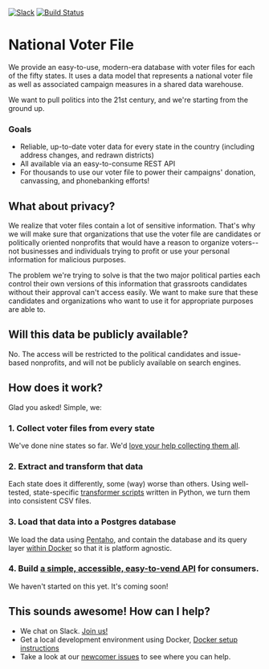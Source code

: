 [![Slack](https://nationalvoterfileslackin.herokuapp.com/badge.svg)](https://nationalvoterfileslackin.herokuapp.com) [![Build Status](https://travis-ci.org/national-voter-file/national-voter-file.svg?branch=master)](https://travis-ci.org/national-voter-file/national-voter-file)

# National Voter File

We provide an easy-to-use, modern-era database with voter files for each of the fifty states. It uses a data model that represents a national voter file as well as associated campaign measures in a shared data warehouse.

We want to pull politics into the 21st century, and we're starting from the ground up.

### Goals

* Reliable, up-to-date voter data for every state in the country (including address changes, and redrawn districts)
* All available via an easy-to-consume REST API
* For thousands to use our voter file to power their campaigns' donation, canvassing, and phonebanking efforts!

## What about privacy?

We realize that voter files contain a lot of sensitive information. That's why we
will make sure that organizations that use the voter file are candidates or
politically oriented nonprofits that would have a reason to organize voters--not
businesses and individuals trying to profit or use your personal information for
malicious purposes.

The problem we're trying to solve is that the two major political parties each
control their own versions of this information that grassroots candidates without
their approval can't access easily. We want to make sure that these candidates
and organizations who want to use it for appropriate purposes are able to.

## Will this data be publicly available?

No. The access will be restricted to the political candidates and issue-based nonprofits,
and will not be publicly available on search engines.

## How does it work?

Glad you asked! Simple, we:

### 1. Collect voter files from every state

We've done nine states so far. We'd [love your help collecting them all](https://trello.com/b/IlZkwYc0/national-voter-file-states-pipeline).

### 2. Extract and transform that data

Each state does it differently, some (way) worse than others. Using well-tested, state-specific [transformer scripts](src/python/national_voter_file/transformers/README.md) written in Python, we turn them into consistent CSV files.

### 3. Load that data into a Postgres database

We load the data using [Pentaho](tools/README.md), and contain the database and its query layer [within Docker](docker/README.md) so that it is platform agnostic.

### 4. Build [a simple, accessible, easy-to-vend API](https://github.com/national-voter-file/national-voter-file-api) for consumers.

We haven't started on this yet. It's coming soon!

## This sounds awesome! How can I help?

* We chat on Slack. [Join us!](https://nationalvoterfileslackin.herokuapp.com/)
* Get a local development environment using Docker, [Docker setup instructions](docker/README.md)
* Take a look at our [newcomer issues](https://github.com/national-voter-file/national-voter-file/projects/1) to see where you can help.
